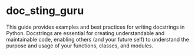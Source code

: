 # doc_sting_guru
This guide provides examples and best practices for writing docstrings in Python. Docstrings are essential for creating understandable and maintainable code, enabling others (and your future self) to understand the purpose and usage of your functions, classes, and modules.
